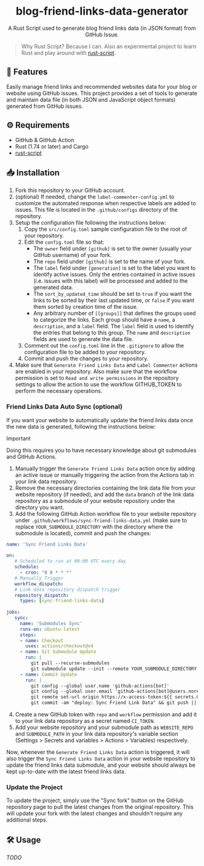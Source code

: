 <h1 align="center">blog-friend-links-data-generator</h1>
<p align="center">A Rust Script used to generate blog friend links data (in JSON format) from GitHub Issue.</p>

> Why Rust Script? Because I can. Also an experimental project to learn Rust and play around with [rust-script](https://rust-script.org/).

## 📜 Features

Easily manage friend links and recommended websites data for your blog or website using GitHub issues. This project provides a set of tools to generate and maintain data file (in both JSON and JavaScript object formats) generated from GitHub issues.

## ⚙️ Requirements

- GitHub & GitHub Action
- Rust (1.74 or later) and Cargo
- [rust-script](https://rust-script.org/)

## 📥 Installation

1. Fork this repository to your GitHub account.
2. (optional) If needed, change the `label-commenter-config.yml` to customize the automated response when respective labels are added to issues. This file is located in the `.github/configs` directory of the repository.
3. Setup the configuration file following the instructions below:
   1. Copy the `src/config.toml` sample configuration file to the root of your repository.
   2. Edit the `config.toml` file so that:
       - The `owner` field under `[github]` is set to the owner (usually your GitHub username) of your fork.
       - The `repo` field under `[github]` is set to the name of your fork.
       - The `label` field under `[generation]` is set to the label you want to identify active issues. Only the entries contained in active issues (i.e. issues with this label) will be processed and added to the generated data.
       - The `sort_by_updated_time` should be set to `true` if you want the links to be sorted by their last updated time, or `false` if you want them sorted by creation time of the issue.
       - Any arbitrary number of `[[groups]]` that defines the groups used to categorize the links. Each group should have a `name`, a `description`, and a `label` field. The `label` field is used to identify the entries that belong to this group. The `name` and `description` fields are used to generate the data file.
   3. Comment out the `config.toml` line in the `.gitignore` to allow the configuration file to be added to your repository.
   4. Commit and push the changes to your repository.
4. Make sure that `Generate Friend Links Data` and `Label Commenter` actions are enabled in your repository. Also make sure that the workflow permission is set to `Read and write permissions` in the repository settings to allow the action to use the workflow GITHUB_TOKEN to perform the necessary operations.

### Friend Links Data Auto Sync (optional)

If you want your website to automatically update the friend links data once the new data is generated, following the instructions below:

> [!IMPORTANT]
> Doing this requires you to have necessary knowledge about git submodules and GitHub Actions.

1. Manually trigger the `Generate Friend Links Data` action once by adding an active issue or manually triggering the action from the Actions tab in your link data repository.
2. Remove the necessary directories containing the link data file from your website repository (if needed), and add the `data` branch of the link data repository as a submodule of your website repository under the directory you want.
3. Add the following GitHub Action workflow file to your website repository under `.github/workflows/sync-friend-links-data.yml` (make sure to replace `YOUR_SUBMODULE_DIRECTORY` with the directory where the submodule is located), commit and push the changes:
    
```yaml
name: 'Sync Friend Links Data'
 
on:
   # Scheduled to run at 00:00 UTC every day
   schedule:
     - cron: "0 0 * * *"
   # Manually Trigger
   workflow_dispatch:
   # Link data repository dispatch trigger
   repository_dispatch:
     types: [sync-friend-links-data]
 
jobs:
   sync:
     name: 'Submodules Sync'
     runs-on: ubuntu-latest
     steps:
     - name: Checkout
       uses: actions/checkout@v4
     - name: Git Submodule Update
       run: |
         git pull --recurse-submodules
         git submodule update --init --remote YOUR_SUBMODULE_DIRECTORY
     - name: Commit Update
       run: |
         git config --global user.name 'github-actions[bot]'
         git config --global user.email 'github-actions[bot]@users.noreply.github.com'
         git remote set-url origin https://x-access-token:${{ secrets.GITHUB_TOKEN }}@github.com/${{ github.repository }}
         git commit -am "deploy: Sync Friend Link Data" && git push || echo "No Changes to Commit"
```
   
4. Create a new GitHub token with `repo` and `workflow` permission and add it to your link data repository as a secret named `CI_TOKEN`.
5. Add your website repository and your submodule path as `WEBSITE_REPO` and `SUBMODULE_PATH` in your link data repository's variable section (Settings > Secrets and variables > Actions > Variables) respectively.

Now, whenever the `Generate Friend Links Data` action is triggered, it will also trigger the `Sync Friend Links Data` action in your website repository to update the friend links data submodule, and your website should always be kept up-to-date with the latest friend links data.

### Update the Project

To update the project, simply use the "Sync fork" button on the GitHub repository page to pull the latest changes from the original repository. This will update your fork with the latest changes and shouldn't require any additional steps.

## 🛠️ Usage

*TODO*
